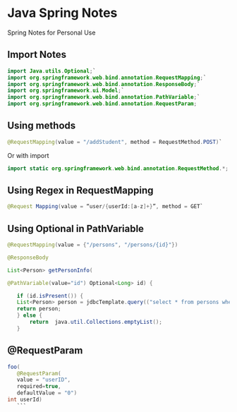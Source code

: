 # Java Spring Notes
Spring Notes for Personal Use

## Import Notes
 ```java
import Java.utils.Optional;`
import org.springframework.web.bind.annotation.RequestMapping;`
import org.springframework.web.bind.annotation.ResponseBody;`
import org.springframework.ui.Model;`
import org.springframework.web.bind.annotation.PathVariable;`
import org.springframework.web.bind.annotation.RequestParam;
 ```

## Using methods
 ```java
@RequestMapping(value = "/addStudent", method = RequestMethod.POST)`
 ```

Or with import
 ```java
import static org.springframework.web.bind.annotation.RequestMethod.*;
 ```

## Using Regex in RequestMapping
 ```java
@Request Mapping(value = “user/{userId:[a-z]+}”, method = GET`
 ```

## Using Optional in PathVariable
 ```java
@RequestMapping(value = {"/persons", "/persons/{id}"})

@ResponseBody

List<Person> getPersonInfo(

@PathVariable(value="id") Optional<Long> id) {

	if (id.isPresent()) {
	List<Person> person = jdbcTemplate.query(("select * from persons where \"PERSONID\" = " + String.valueOf(id.get())), BeanPropertyRowMapper.newInstance(Person.class));
	return person;
	} else {
	    return  java.util.Collections.emptyList();
	}
```

## @RequestParam
 ```java
foo(
	@RequestParam(
	value = "userID",
	required=true,
	defaultValue = "0")
int userId)
    ```


